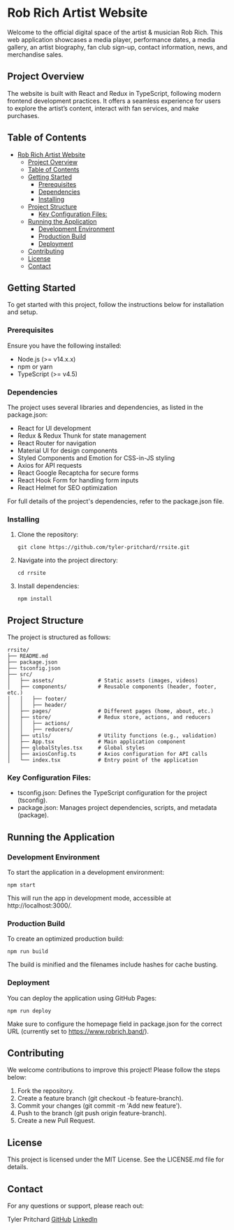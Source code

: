 # Rob Rich Artist Website

Welcome to the official digital space of the artist & musician Rob Rich. This web application showcases a media player, performance dates, a media gallery, an artist biography, fan club sign-up, contact information, news, and merchandise sales.

## Project Overview

The website is built with React and Redux in TypeScript, following modern frontend development practices. It offers a seamless experience for users to explore the artist’s content, interact with fan services, and make purchases.

## Table of Contents
- [Rob Rich Artist Website](#rob-rich-artist-website)
  - [Project Overview](#project-overview)
  - [Table of Contents](#table-of-contents)
  - [Getting Started](#getting-started)
    - [Prerequisites](#prerequisites)
    - [Dependencies](#dependencies)
    - [Installing](#installing)
  - [Project Structure](#project-structure)
    - [Key Configuration Files:](#key-configuration-files)
  - [Running the Application](#running-the-application)
    - [Development Environment](#development-environment)
    - [Production Build](#production-build)
    - [Deployment](#deployment)
  - [Contributing](#contributing)
  - [License](#license)
  - [Contact](#contact)
   
## Getting Started
To get started with this project, follow the instructions below for installation and setup.

### Prerequisites
Ensure you have the following installed:

- Node.js (>= v14.x.x)
- npm or yarn
- TypeScript (>= v4.5)

### Dependencies
The project uses several libraries and dependencies, as listed in the package.json:

- React for UI development
- Redux & Redux Thunk for state management
- React Router for navigation
- Material UI for design components
- Styled Components and Emotion for CSS-in-JS styling
- Axios for API requests
- React Google Recaptcha for secure forms
- React Hook Form for handling form inputs
- React Helmet for SEO optimization

For full details of the project's dependencies, refer to the package.json file.

### Installing
1. Clone the repository:
    ```
    git clone https://github.com/tyler-pritchard/rrsite.git
    ```
2. Navigate into the project directory:
    ```
    cd rrsite
    ```
3. Install dependencies:
    ```
    npm install
    ```
## Project Structure
The project is structured as follows:
```
rrsite/
├── README.md
├── package.json
├── tsconfig.json
├── src/
│   ├── assets/              # Static assets (images, videos)
│   ├── components/          # Reusable components (header, footer, etc.)
│   │   ├── footer/
│   │   ├── header/
│   ├── pages/               # Different pages (home, about, etc.)
│   ├── store/               # Redux store, actions, and reducers
│   │   ├── actions/
│   │   ├── reducers/
│   ├── utils/               # Utility functions (e.g., validation)
│   ├── App.tsx              # Main application component
│   ├── globalStyles.tsx     # Global styles
│   ├── axiosConfig.ts       # Axios configuration for API calls
│   └── index.tsx            # Entry point of the application
```

### Key Configuration Files:
- tsconfig.json: Defines the TypeScript configuration for the project​(tsconfig).
- package.json: Manages project dependencies, scripts, and metadata​(package).

## Running the Application

### Development Environment
To start the application in a development environment:
```
npm start
```
This will run the app in development mode, accessible at http://localhost:3000/.

### Production Build
To create an optimized production build:
```
npm run build
```
The build is minified and the filenames include hashes for cache busting.

### Deployment
You can deploy the application using GitHub Pages:
```
npm run deploy
```

Make sure to configure the homepage field in package.json for the correct URL (currently set to https://www.robrich.band/).

## Contributing
We welcome contributions to improve this project! Please follow the steps below:

1. Fork the repository.
2. Create a feature branch (git checkout -b feature-branch).
3. Commit your changes (git commit -m 'Add new feature').
4. Push to the branch (git push origin feature-branch).
5. Create a new Pull Request.

## License
This project is licensed under the MIT License. See the LICENSE.md file for details.

## Contact
For any questions or support, please reach out:

Tyler Pritchard
[GitHub](https://www.github.com/tyler-pritchard)
[LinkedIn](https://www.linkedin.com/in/tyler-pritchard)